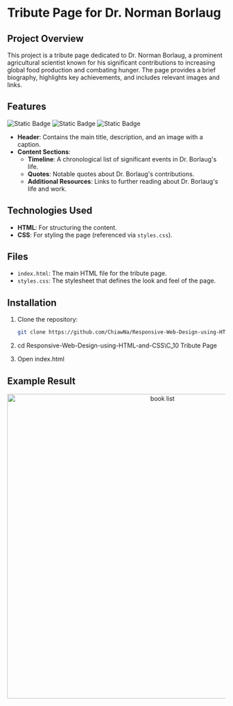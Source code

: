 # Tribute Page for Dr. Norman Borlaug

## Project Overview

This project is a tribute page dedicated to Dr. Norman Borlaug, a prominent agricultural scientist known for his significant contributions to increasing global food production and combating hunger. The page provides a brief biography, highlights key achievements, and includes relevant images and links.

## Features
![Static Badge](https://img.shields.io/badge/HTML5-%23E34F26?style=for-the-badge&logo=HTML5&logoColor=white)
![Static Badge](https://img.shields.io/badge/CSS3-1572B6?style=for-the-badge&logo=CSS3&logoColor=white)
![Static Badge](https://img.shields.io/badge/freecodecamp-0A0A23?style=for-the-badge&logo=freecodecamp&logoColor=white)

- **Header**: Contains the main title, description, and an image with a caption.
- **Content Sections**:
  - **Timeline**: A chronological list of significant events in Dr. Borlaug's life.
  - **Quotes**: Notable quotes about Dr. Borlaug's contributions.
  - **Additional Resources**: Links to further reading about Dr. Borlaug's life and work.

## Technologies Used

- **HTML**: For structuring the content.
- **CSS**: For styling the page (referenced via `styles.css`).

## Files

- `index.html`: The main HTML file for the tribute page.
- `styles.css`: The stylesheet that defines the look and feel of the page.

## Installation

1. Clone the repository:
   ```bash
   git clone https://github.com/ChiawNa/Responsive-Web-Design-using-HTML-and-CSS.git

2. cd Responsive-Web-Design-using-HTML-and-CSS\C_10 Tribute Page
   
3. Open index.html

## Example Result
<div align="center">
  <img src="https://github.com/user-attachments/assets/7c889abc-bbe1-4c38-ab6a-15826fefd34c" alt="book list" width="700" />
</div>
